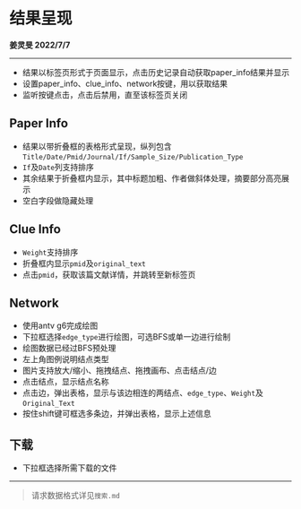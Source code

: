 # 结果呈现

**姜灵旻 2022/7/7**

---

* 结果以标签页形式于页面显示，点击历史记录自动获取paper_info结果并显示
* 设置paper_info、clue_info、network按键，用以获取结果
* 监听按键点击，点击后禁用，直至该标签页关闭

## Paper Info

* 结果以带折叠框的表格形式呈现，纵列包含```Title/Date/Pmid/Journal/If/Sample_Size/Publication_Type```
* ```If```及```Date```列支持排序
* 其余结果于折叠框内显示，其中标题加粗、作者做斜体处理，摘要部分高亮展示
* 空白字段做隐藏处理

## Clue Info

* ```Weight```支持排序
* 折叠框内显示```pmid```及```original_text```
* 点击```pmid```，获取该篇文献详情，并跳转至新标签页

## Network

* 使用antv g6完成绘图
* 下拉框选择```edge_type```进行绘图，可选BFS或单一边进行绘制
* 绘图数据已经过BFS预处理
* 左上角图例说明结点类型
* 图片支持放大/缩小、拖拽结点、拖拽画布、点击结点/边
* 点击结点，显示结点名称
* 点击边，弹出表格，显示与该边相连的两结点、```edge_type```、```Weight```及```Original_Text```
* 按住shift键可框选多条边，并弹出表格，显示上述信息

## 下载

* 下拉框选择所需下载的文件

---

> 请求数据格式详见```搜索.md```